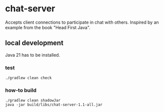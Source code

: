 # chat-server

Accepts client connections to participate in chat with others. Inspired by an example from the book "Head First Java".

## local development

Java 21 has to be installed.

### test

```
./gradlew clean check
```

### how-to build

```
./gradlew clean shadowJar
java -jar build/libs/chat-server-1.1-all.jar
```